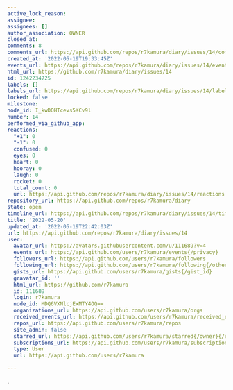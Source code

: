 ```yaml
---
active_lock_reason: 
assignee: 
assignees: []
author_association: OWNER
closed_at: 
comments: 8
comments_url: https://api.github.com/repos/r7kamura/diary/issues/14/comments
created_at: '2022-05-19T19:33:45Z'
events_url: https://api.github.com/repos/r7kamura/diary/issues/14/events
html_url: https://github.com/r7kamura/diary/issues/14
id: 1242234725
labels: []
labels_url: https://api.github.com/repos/r7kamura/diary/issues/14/labels{/name}
locked: false
milestone: 
node_id: I_kwDOHTcevs5KCv9l
number: 14
performed_via_github_app: 
reactions:
  "+1": 0
  "-1": 0
  confused: 0
  eyes: 0
  heart: 0
  hooray: 0
  laugh: 0
  rocket: 0
  total_count: 0
  url: https://api.github.com/repos/r7kamura/diary/issues/14/reactions
repository_url: https://api.github.com/repos/r7kamura/diary
state: open
timeline_url: https://api.github.com/repos/r7kamura/diary/issues/14/timeline
title: '2022-05-20'
updated_at: '2022-05-19T22:42:03Z'
url: https://api.github.com/repos/r7kamura/diary/issues/14
user:
  avatar_url: https://avatars.githubusercontent.com/u/111689?v=4
  events_url: https://api.github.com/users/r7kamura/events{/privacy}
  followers_url: https://api.github.com/users/r7kamura/followers
  following_url: https://api.github.com/users/r7kamura/following{/other_user}
  gists_url: https://api.github.com/users/r7kamura/gists{/gist_id}
  gravatar_id: ''
  html_url: https://github.com/r7kamura
  id: 111689
  login: r7kamura
  node_id: MDQ6VXNlcjExMTY4OQ==
  organizations_url: https://api.github.com/users/r7kamura/orgs
  received_events_url: https://api.github.com/users/r7kamura/received_events
  repos_url: https://api.github.com/users/r7kamura/repos
  site_admin: false
  starred_url: https://api.github.com/users/r7kamura/starred{/owner}{/repo}
  subscriptions_url: https://api.github.com/users/r7kamura/subscriptions
  type: User
  url: https://api.github.com/users/r7kamura

---
```

.